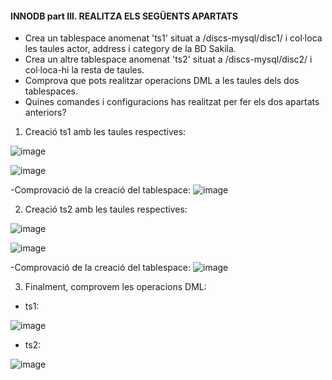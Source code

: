 #### INNODB part III. REALITZA ELS SEGÜENTS APARTATS

-	Crea un tablespace anomenat 'ts1' situat a /discs-mysql/disc1/ i col·loca les taules actor, address i category de la BD Sakila.
-	Crea un altre tablespace anomenat 'ts2' situat a /discs-mysql/disc2/ i col·loca-hi la resta de taules.
-	Comprova que pots realitzar operacions DML a les taules dels dos tablespaces.
-	Quines comandes i configuracions has realitzat per fer els dos apartats anteriors?

1. Creació ts1 amb les taules respectives:

![image](https://user-images.githubusercontent.com/79662843/161439758-793d8c20-47d4-4ea2-8f36-e6f1f2561c22.png)

![image](https://user-images.githubusercontent.com/79662843/161439764-7b5db454-8670-4b91-bd5c-363178fc4fb8.png)

-Comprovació de la creació del tablespace:
![image](https://user-images.githubusercontent.com/79662843/161439950-3f300e45-78aa-4e98-a74a-04157003b5cc.png)


2. Creació ts2 amb les taules respectives:

![image](https://user-images.githubusercontent.com/79662843/161440971-bc340216-cdc9-4f15-acdd-8a670afa58e2.png)

![image](https://user-images.githubusercontent.com/79662843/161440978-398bb562-e868-4c39-9921-405ecaa5b597.png)

-Comprovació de la creació del tablespace:
![image](https://user-images.githubusercontent.com/79662843/161441004-91686fca-19be-4ce0-8fe3-75a66b986f2f.png)


3. Finalment, comprovem les operacions DML:
  - ts1:

  ![image](https://user-images.githubusercontent.com/79662843/161441386-3616472d-0b1e-4628-8df1-8b13842f210c.png)

  - ts2:

  ![image](https://user-images.githubusercontent.com/79662843/161441464-2ed75042-e312-4ab6-8a76-d301dd0c0ac2.png)


